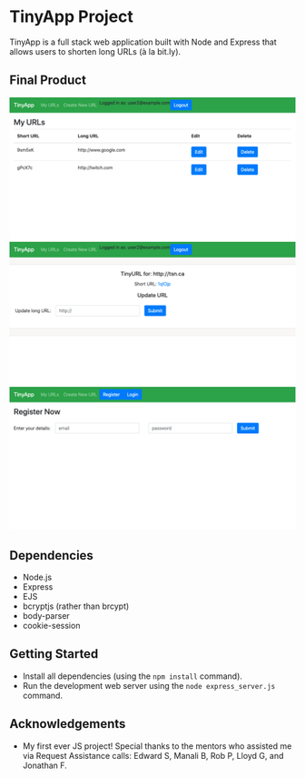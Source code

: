 # TinyApp Project

TinyApp is a full stack web application built with Node and Express that allows users to shorten long URLs (à la bit.ly).

## Final Product

!["Screenshot of main page (list of all URLs)"](https://github.com/calvinchan87/tinyapp/blob/master/docs/all-urls-page.png)
!["Screenshot of details page (for individual URLs)"](https://github.com/calvinchan87/tinyapp/blob/master/docs/url-details-page.png)
!["Screenshot of registration page"](https://github.com/calvinchan87/tinyapp/blob/master/docs/register-page.png)

## Dependencies

- Node.js
- Express
- EJS
- bcryptjs (rather than brcypt)
- body-parser
- cookie-session

## Getting Started

- Install all dependencies (using the `npm install` command).
- Run the development web server using the `node express_server.js` command.

## Acknowledgements

- My first ever JS project! Special thanks to the mentors who assisted me via Request Assistance calls: Edward S, Manali B, Rob P, Lloyd G, and Jonathan F.